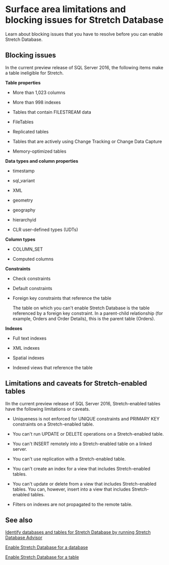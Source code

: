<properties
	pageTitle="Surface area limitations and blocking issues for Stretch Database | Microsoft Azure"
	description="Learn about blocking issues that you have to resolve before you can enable Stretch Database."
	services="sql-server-stretch-database"
	documentationCenter=""
	authors="douglaslMS"
	manager=""
	editor=""/>

<tags
	ms.service="sql-server-stretch-database"
	ms.workload="data-management"
	ms.tgt_pltfrm="na"
	ms.devlang="na"
	ms.topic="article"
	ms.date="02/26/2016"
	ms.author="douglasl"/>

# Surface area limitations and blocking issues for Stretch Database

Learn about blocking issues that you have to resolve before you can enable Stretch Database.

## <a name="Limitations"></a>Blocking issues
In the current preview release of SQL Server 2016, the following items make a table ineligible for Stretch.

**Table properties**
-   More than 1,023 columns

-   More than 998 indexes

-   Tables that contain FILESTREAM data

-   FileTables

-   Replicated tables

-   Tables that are actively using Change Tracking or Change Data Capture

-   Memory\-optimized tables

**Data types and column properties**
-   timestamp

-   sql\_variant

-   XML

-   geometry

-   geography

-   hierarchyid

-   CLR user\-defined types (UDTs)

**Column types**
-   COLUMN\_SET

-   Computed columns

**Constraints**
-   Check constraints

-   Default constraints

-   Foreign key constraints that reference the table

    The table on which you can't enable Stretch Database is the table referenced by a foreign key constraint. In a parent-child relationship (for example, Orders and Order Details), this is the parent table (Orders).

**Indexes**
-   Full text indexes

-   XML indexes

-   Spatial indexes

-   Indexed views that reference the table

## <a name="Caveats"></a>Limitations and caveats for Stretch\-enabled tables
IIn the current preview release of SQL Server 2016, Stretch\-enabled tables have the following limitations or caveats.

-   Uniqueness is not enforced for UNIQUE constraints and PRIMARY KEY constraints on a Stretch\-enabled table.

-   You can't run UPDATE or DELETE operations on a Stretch\-enabled table.

-   You can't INSERT remotely into a Stretch-enabled table on a linked server.

-   You can't use replication with a Stretch-enabled table.

-   You can't create an index for a view that includes Stretch\-enabled tables.

-   You can't update or delete from a view that includes Stretch\-enabled tables. You can, however, insert into a view that includes Stretch\-enabled tables.

-   Filters on indexes are not propagated to the remote table.

## See also

[Identify databases and tables for Stretch Database by running Stretch Database Advisor](sql-server-stretch-database-identify-databases.md)

[Enable Stretch Database for a database](sql-server-stretch-database-enable-database.md)

[Enable Stretch Database for a table](sql-server-stretch-database-enable-table.md)
